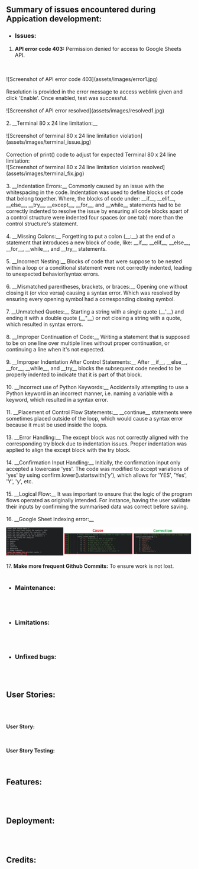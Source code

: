 ## __Summary of issues encountered during Appication development:__

* ### __Issues:__ 
1. __API error code 403:__ Permission denied for access to Google Sheets API. 
<br>
<br>
![Screenshot of API error code 403](assets/images/error1.jpg) 
<br>
<br>
Resolution is provided in the error message to access weblink given and click 'Enable'. Once enabled, test was successful.
<br>
<br>
![Screenshot of API error resolved](assets/images/resolved1.jpg) 
<br>
<br>
2. __Terminal 80 x 24 line limitation:__
<br>
<br>
![Screenshot of terminal 80 x 24 line limitation violation](assets/images/terminal_issue.jpg)
<br>
<br>
Correction of print() code to adjust for expected Terminal 80 x 24 line limitation:<br>
![Screenshot of terminal 80 x 24 line limitation violation resolved](assets/images/terminal_fix.jpg)
<br>
<br>
3. __Indentation Errors:__ Commonly caused by an issue with the whitespacing in the code. Indentation was used to define blocks of code that belong together. Where, the blocks of code under: __if__, __elif__, __else__, __try__, __except__, __for__, and __while__ statements had to be correctly indented to resolve the issue by ensuring all code blocks apart of a control structure were indented four spaces (or one tab) more than the control structure's statement.
<br>
<br>
4. __Missing Colons:__ Forgetting to put a colon (__:__) at the end of a statement that introduces a new block of code, like: __if__, __elif__, __else__, __for__, __while__, and __try__ statements.
<br>
<br>
5. __Incorrect Nesting:__ Blocks of code that were suppose to be nested within a loop or a conditional statement were not correctly indented, leading to unexpected behavior/syntax errors.
<br>
<br>
6. __Mismatched parentheses, brackets, or braces:__ Opening one without closing it (or vice versa) causing a syntax error. Which was resolved by ensuring every opening symbol had a corresponding closing symbol.
<br>
<br>
7. __Unmatched Quotes:__ Starting a string with a single quote (__'__) and ending it with a double quote (__"__) or not closing a string with a quote, which resulted in syntax errors.
<br>
<br>
8. __Improper Continuation of Code:__ Writing a statement that is supposed to be on one line over multiple lines without proper continuation, or continuing a line when it's not expected.
<br>
<br>
9. __Improper Indentation After Control Statements:__ After __if__, __else__, __for__, __while__, and __try__ blocks the subsequent code needed to be properly indented to indicate that it is part of that block.
<br>
<br>
10. __Incorrect use of Python Keywords:__ Accidentally attempting to use a Python keyword in an incorrect manner, i.e. naming a variable with a keyword, which resulted in a syntax error.
<br>
<br>
11. __Placement of Control Flow Statements:__ __continue__ statements were sometimes placed outside of the loop, which would cause a syntax error because it must be used inside the loops. 
<br>
<br>
13. __Error Handling:__ The except block was not correctly aligned with the corresponding try block due to indentation issues. Proper indentation was applied to align the except block with the try block.
<br>
<br>
14. __Confirmation Input Handling:__ Initially, the confirmation input only accepted a lowercase 'yes'. The code was modified to accept variations of 'yes' by using confirm.lower().startswith('y'), which allows for 'YES', 'Yes', 'Y', 'y', etc.
<br>
<br>
15. __Logical Flow:__ It was important to ensure that the logic of the program flows operated as originally intended. For instance, having the user validate their inputs by confirming the summarised data was correct before saving.
<br>
<br>
16. __Google Sheet Indexing error:__ 

![Screenshot of Google Sheet indexing error](assets/images/index_error.jpg)
<br>
<br>
17. __Make more frequent Github Commits:__ To ensure work is not lost. 
<br>
<br>

* ### __Maintenance:__ <br> 
<br>
<br>


* ### __Limitations:__ <br>
<br>
<br>


* ### __Unfixed bugs:__ <br>
<br>
<br>

## __User Stories:__
<br>
<br>

__User Story:__ <br>
<br>
<br>

 __User Story Testing:__ <br> 
<br>
<br>

##  __Features:__
<br>
<br>

## __Deployment:__
<br>
<br>

## __Credits:__
<br>
<br>

